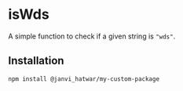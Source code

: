 # isWds

A simple function to check if a given string is `"wds"`.

## Installation  
```sh
npm install @janvi_hatwar/my-custom-package
